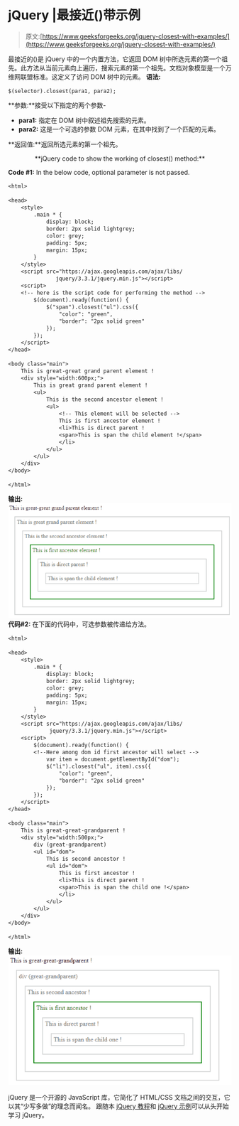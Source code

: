 # jQuery |最接近()带示例

> 原文:[https://www.geeksforgeeks.org/jquery-closest-with-examples/](https://www.geeksforgeeks.org/jquery-closest-with-examples/)

最接近的()是 jQuery 中的一个内置方法，它返回 DOM 树中所选元素的第一个祖先。此方法从当前元素向上遍历，搜索元素的第一个祖先。文档对象模型是一个万维网联盟标准。这定义了访问 DOM 树中的元素。
**语法:**

```
$(selector).closest(para1, para2);

```

**参数:**接受以下指定的两个参数-

*   **para1:** 指定在 DOM 树中叙述祖先搜索的元素。
*   **para2:** 这是一个可选的参数 DOM 元素，在其中找到了一个匹配的元素。

**返回值:**返回所选元素的第一个祖先。

<center>**jQuery code to show the working of closest() method:**</center>

**Code #1:**
In the below code, optional parameter is not passed.

```
<html>

<head>
    <style>
        .main * {
            display: block;
            border: 2px solid lightgrey;
            color: grey;
            padding: 5px;
            margin: 15px;
        }
    </style>
    <script src="https://ajax.googleapis.com/ajax/libs/
               jquery/3.3.1/jquery.min.js"></script>
    <script>
    <!-- here is the script code for performing the method -->
        $(document).ready(function() {
            $("span").closest("ul").css({
                "color": "green",
                "border": "2px solid green"
            });
        });
    </script>
</head>

<body class="main">
    This is great-great grand parent element !
    <div style="width:600px;">
        This is great grand parent element !
        <ul>
            This is the second ancestor element !
            <ul>
                <!-- This element will be selected -->
                This is first ancestor element !
                <li>This is direct parent !
                <span>This is span the child element !</span>
                </li>
            </ul>
        </ul>
    </div>
</body>

</html>
```

**输出:**
![](img/87532d4ecdb7868e868fedf8e4314ceb.png)
**代码#2:**
在下面的代码中，可选参数被传递给方法。

```
<html>

<head>
    <style>
        .main * {
            display: block;
            border: 2px solid lightgrey;
            color: grey;
            padding: 5px;
            margin: 15px;
        }
    </style>
    <script src="https://ajax.googleapis.com/ajax/libs/
             jquery/3.3.1/jquery.min.js"></script>
    <script>
        $(document).ready(function() {
        <!--Here among dom id first ancestor will select -->
            var item = document.getElementById("dom");
            $("li").closest("ul", item).css({
                "color": "green",
                "border": "2px solid green"
            });
        });
    </script>
</head>

<body class="main">
    This is great-great-grandparent !
    <div style="width:500px;">
        div (great-grandparent)
        <ul id="dom">
            This is second ancestor !
            <ul id="dom">
                This is first ancestor !
                <li>This is direct parent !
                <span>This is span the child one !</span>
                </li>
            </ul>
        </ul>
    </div>
</body>

</html>
```

**输出:**
![](img/56d5c76afe78a4ea0de64c1cf0e727c4.png)

jQuery 是一个开源的 JavaScript 库，它简化了 HTML/CSS 文档之间的交互，它以其“少写多做”的理念而闻名。
跟随本 [jQuery 教程](https://www.geeksforgeeks.org/jquery-tutorials/)和 [jQuery 示例](https://www.geeksforgeeks.org/jquery-examples/)可以从头开始学习 jQuery。